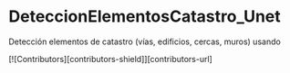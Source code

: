 # DeteccionElementosCatastro_Unet
Detección elementos de catastro (vías, edificios, cercas, muros) usando 


<a name="readme-top"></a>

[![Contributors][contributors-shield]][contributors-url]
